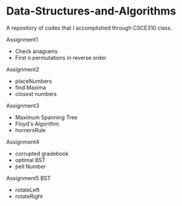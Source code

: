 # Data-Structures-and-Algorithms

A repository of codes that I accomplished through CSCE310 class.

Assignment1
- Check anagrams
- First n permutations in reverse order

Assignment2
- placeNumbers
- find Maxima
- closest numbers

Assignment3
- Maximum Spanning Tree
- Floyd's Algorithm
- hornersRule

Assignment4
- corrupted gradebook
- optimal BST
- pell Number

Assignment5
  BST
- rotateLeft
- rotateRight
